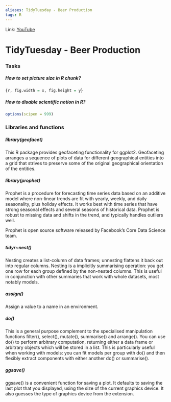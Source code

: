 ```yaml
---
aliases: TidyTuesday - Beer Production
tags: R
---
```

Link: [YouTube](https://www.youtube.com/watch?v=BUFNZv72ow4)

# TidyTuesday - Beer Production
### Tasks
##### How to set picture size in R chunk?
```R
{r, fig.width = x, fig.height = y}
```

##### How to disable scientific notion in R?
```R
options(scipen = 999)
```

### Libraries and functions
##### library(geofacet)

This R package provides geofaceting functionality for ggplot2. Geofaceting arranges a sequence of plots of data for different geographical entities into a grid that strives to preserve some of the original geographical orientation of the entities.

##### library(prophet)

Prophet is a procedure for forecasting time series data based on an additive model where non-linear trends are fit with yearly, weekly, and daily seasonality, plus holiday effects. It works best with time series that have strong seasonal effects and several seasons of historical data. Prophet is robust to missing data and shifts in the trend, and typically handles outliers well.

Prophet is open source software released by Facebook’s Core Data Science team. 

##### tidyr::nest()
Nesting creates a list-column of data frames; unnesting flattens it back out into regular columns. Nesting is a implicitly summarising operation: you get one row for each group defined by the non-nested columns. This is useful in conjunction with other summaries that work with whole datasets, most notably models.

##### assign()
Assign a value to a name in an environment.

##### do()
This is a general purpose complement to the specialised manipulation functions filter(), select(), mutate(), summarise() and arrange(). You can use do() to perform arbitrary computation, returning either a data frame or arbitrary objects which will be stored in a list. This is particularly useful when working with models: you can fit models per group with do() and then flexibly extract components with either another do() or summarise().

##### ggsave()
ggsave() is a convenient function for saving a plot. It defaults to saving the last plot that you displayed, using the size of the current graphics device. It also guesses the type of graphics device from the extension.